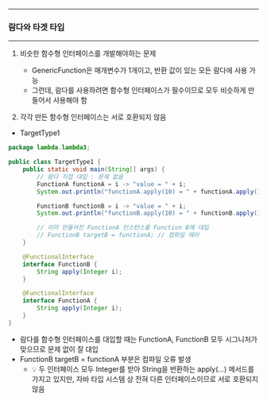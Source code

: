-----
### 람다와 타겟 타입
-----
1. 비슷한 함수형 인터페이스를 개발해야하는 문제
   - GenericFunction은 매개변수가 1개이고, 반환 값이 있는 모든 람다에 사용 가능
   - 그런데, 람다를 사용하려면 함수형 인터페이스가 필수이므로 모두 비슷하게 만들어서 사용해야 함

2. 각각 만든 함수형 인터페이스는 서로 호환되지 않음
  - TargetType1
```java
package lambda.lambda3;

public class TargetType1 {
    public static void main(String[] args) {
        // 람다 직접 대입 : 문제 없음
        FunctionA functionA = i -> "value = " + i;
        System.out.println("functionA.apply(10) = " + functionA.apply(10));

        FunctionB functionB = i -> "value = " + i;
        System.out.println("functionB.apply(10) = " + functionB.apply(10));

        // 이미 만들어진 FunctionA 인스턴스를 Function B에 대입
        // FunctionB targetB = functionA; // 컴파일 에러
    }

    @FunctionalInterface
    interface FunctionB {
        String apply(Integer i);
    }

    @FunctionalInterface
    interface FunctionA {
        String apply(Integer i);
    }
}
```
  - 람다를 함수형 인터페이스를 대입할 때는 FunctionA, FunctionB 모두 시그니처가 맞으므로 문제 없이 잘 대입
  - FunctionB targetB = functionA 부분은 컴파일 오류 발생
    + 💡 두 인터페이스 모두 Integer를 받아 String을 반환하는 apply(...) 메서드를 가지고 있지만, 자바 타입 시스템 상 전혀 다른 인터페이스이므로 서로 호환되지 않음
    
